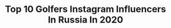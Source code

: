 ---
title: Top 10 Golfers Instagram Influencers In Russia In 2020
description: >-
  Find top golfers Instagram influencers in Russia in 2020. Most popular hashtags: #golf #man #driftcar #auto.
platform: Instagram
profiles:
  - username: "velikoretskayaa"
    fullname: >-
      Ann Velikoretskaya
    location: "Russia"
    followers: 86379
    engagement: 105
    commentsToLikes: 0.029089
    id: ck5zxyx9c8xdt0i146exzccqw
    verified: false
    hashtags: "#shein, #sheingals, #starbucksrussia, #starbucks"
  - username: "furioka"
    fullname: >-
      Дима Фурёка
    location: "Russia"
    followers: 24759
    engagement: 495
    commentsToLikes: 0.132337
    id: ck5zyg8859ttc0i14mw3pfvii
    verified: false
    hashtags: "#cambergang, #weld, #weldnova, #golfr20"
  - username: "aaminakov"
    fullname: >-
      ANDREY MINAKOV
    location: "Russia"
    followers: 18100
    engagement: 1826
    commentsToLikes: 0.009738
    id: ck6tyjujw460t0j715ue805yh
    verified: false
    hashtags: "#audi, #revo, #g63amg, #kraero"
  - username: "k.kvartz"
    fullname: >-
      Konstantin Kvartz 📷
    location: "Russia"
    followers: 6184
    engagement: 1145
    commentsToLikes: 0.014289
    id: ck134bhgsvmmp0i19637l0ypg
    verified: false
    hashtags: "#moscow, #mk2gti, #nissanskyline, #ferrari"
  - username: "sergeiandronov_"
    fullname: >-
      SERGEI ANDRONOV
    location: "Russia"
    followers: 14011
    engagement: 1461
    commentsToLikes: 0.010006
    id: ck8t06e8hqy510j78hkyzuc97
    verified: true
    hashtags: "#khl, #familytime, #golf, #bestgolfer"
  - username: "vitaly_sparoff"
    fullname: >-
      Captain Vitaly Sparoff
    location: "Russia"
    followers: 8172
    engagement: 1577
    commentsToLikes: 0.054104
    id: ck8t4bx2p67iq0j78zlgq1f8d
    verified: false
    hashtags: "#vitalysparoff, #captainjacksparrowcosplay, #jacksparrow, #happynewyear"
  - username: "vitalinaromanovskaya"
    fullname: >-
      Виталина Цымбалюк-Романовская
    location: "Russia"
    followers: 58278
    engagement: 290
    commentsToLikes: 0.072292
    id: ck5q3ph9alu860i119zg6emcv
    verified: true
    hashtags: "#flowers, #foryou, #love, #spring"
  - username: "mbrychev"
    fullname: >-
      Брычёв Михаил
    location: "Russia"
    followers: 95468
    engagement: 295
    commentsToLikes: 0.017652
    id: ck13bz1t9xubo0i19gtgjjino
    verified: false
    hashtags: "#lexus, #es250, #ecoupe, #model"
  - username: "igorchibilyaev"
    fullname: >-
      Igor Chibilyaev
    location: "Russia"
    followers: 7640
    engagement: 932
    commentsToLikes: 0.020043
    id: ck8wgjqqhhhh90j78wmxkfuhr
    verified: false
    hashtags: "#inking, #tennis, #toronto, #canad"
  - username: "artem_nemov"
    fullname: >-
      Артём Немов
    location: "Russia"
    followers: 7628
    engagement: 417
    commentsToLikes: 0.044182
    id: ck5bu0xibgyyz0i11rqio7788
    verified: false
    hashtags: "#penhaligons, #nu, #2mood, #music"
---